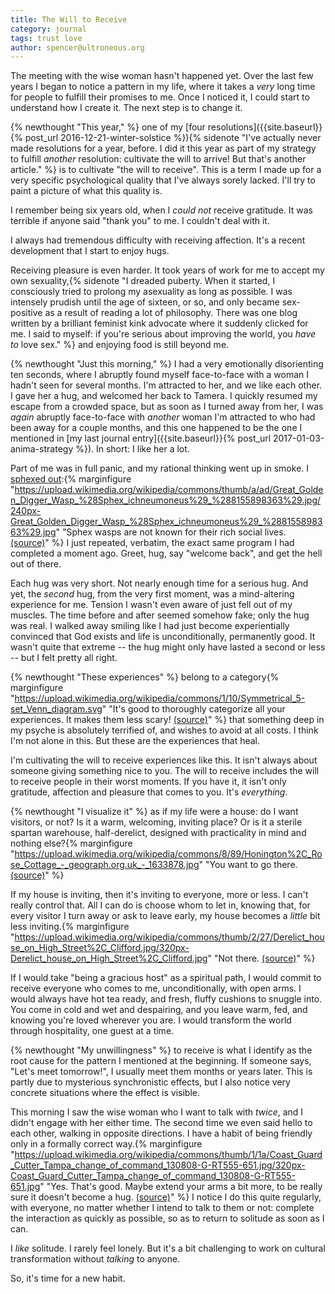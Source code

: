 ```yaml
---
title: The Will to Receive
category: journal
tags: trust love
author: spencer@ultroneous.org
---
```


The meeting with the wise woman hasn't happened yet. Over the last few years I began to notice a pattern in my life, where it takes a *very* long time for people to fulfill their promises to me. Once I noticed it, I could start to understand how I create it. The next step is to change it.

{% newthought "This year," %} one of my [four resolutions]({{site.baseurl}}{% post_url 2016-12-21-winter-solstice %}){% sidenote "I've actually never made resolutions for a year, before. I did it this year as part of my strategy to fulfill *another* resolution: cultivate the will to arrive! But that's another article." %} is to cultivate "the will to receive". This is a term I made up for a very specific psychological quality that I've always sorely lacked. I'll try to paint a picture of what this quality is.

I remember being six years old, when I *could not* receive gratitude. It was terrible if anyone said "thank you" to me. I couldn't deal with it.

I always had tremendous difficulty with receiving affection. It's a recent development that I start to enjoy hugs.

Receiving pleasure is even harder. It took years of work for me to accept my own sexuality,{% sidenote "I dreaded puberty. When it started, I consciously tried to prolong my asexuality as long as possible. I was intensely prudish until the age of sixteen, or so, and only became sex-positive as a result of reading a lot of philosophy. There was one blog written by a brilliant feminist kink advocate where it suddenly clicked for me. I said to myself: if you're serious about improving the world, you *have to* love sex." %} and enjoying food is still beyond me.

{% newthought "Just this morning," %} I had a very emotionally disorienting ten seconds, where I abruptly found myself face-to-face with a woman I hadn't seen for several months. I'm attracted to her, and we like each other. I gave her a hug, and welcomed her back to Tamera. I quickly resumed my escape from a crowded space, but as soon as I turned away from her, I was *again* abruptly face-to-face with *another* woman I'm attracted to who had been away for a couple months, and this one happened to be the one I mentioned in [my last journal entry]({{site.baseurl}}{% post_url 2017-01-03-anima-strategy %}). In short: I like her a lot.

Part of me was in full panic, and my rational thinking went up in smoke. I [sphexed out](https://en.wikipedia.org/wiki/Sphex#Uses_in_philosophy):{% marginfigure "https://upload.wikimedia.org/wikipedia/commons/thumb/a/ad/Great_Golden_Digger_Wasp_%28Sphex_ichneumoneus%29_%288155898363%29.jpg/240px-Great_Golden_Digger_Wasp_%28Sphex_ichneumoneus%29_%288155898363%29.jpg" "Sphex wasps are not known for their rich social lives. [(source)](https://commons.wikimedia.org/wiki/File:Great_Golden_Digger_Wasp_(Sphex_ichneumoneus)_(8155898363).jpg)" %} I just repeated, verbatim, the exact same program I had completed a moment ago. Greet, hug, say "welcome back", and get the hell out of there.

Each hug was very short. Not nearly enough time for a serious hug. And yet, the *second* hug, from the very first moment, was a mind-altering experience for me. Tension I wasn't even aware of just fell out of my muscles. The time before and after seemed somehow fake; only the hug was real. I walked away smiling like I had just become experientially convinced that God exists and life is unconditionally, permanently good. It wasn't quite that extreme -- the hug might only have lasted a second or less -- but I felt pretty all right.

{% newthought "These experiences" %} belong to a category{% marginfigure "https://upload.wikimedia.org/wikipedia/commons/1/10/Symmetrical_5-set_Venn_diagram.svg" "It's good to thoroughly categorize all your experiences. It makes them less scary! [(source)](https://commons.wikimedia.org/wiki/File:Symmetrical_5-set_Venn_diagram.svg)" %} that something deep in my psyche is absolutely terrified of, and wishes to avoid at all costs. I think I'm not alone in this. But these are the experiences that heal.

I'm cultivating the will to receive experiences like this. It isn't always about someone giving something nice to you. The will to receive includes the will to receive people in their worst moments. If you have it, it isn't only gratitude, affection and pleasure that comes to you. It's *everything*.

{% newthought "I visualize it" %} as if my life were a house: do I want visitors, or not? Is it a warm, welcoming, inviting place? Or is it a sterile spartan warehouse, half-derelict, designed with practicality in mind and nothing else?{% marginfigure "https://upload.wikimedia.org/wikipedia/commons/8/89/Honington%2C_Rose_Cottage_-_geograph.org.uk_-_1633878.jpg" "You want to go there. [(source)](https://commons.wikimedia.org/wiki/File:Derelict_house_on_High_Street,_Clifford.jpg)" %}

If my house is inviting, then it's inviting to everyone, more or less. I can't really control that. All I can do is choose whom to let in, knowing that, for every visitor I turn away or ask to leave early, my house becomes a *little* bit less inviting.{% marginfigure "https://upload.wikimedia.org/wikipedia/commons/thumb/2/27/Derelict_house_on_High_Street%2C_Clifford.jpg/320px-Derelict_house_on_High_Street%2C_Clifford.jpg" "Not there. [(source)](https://commons.wikimedia.org/wiki/File:Derelict_house_on_High_Street,_Clifford.jpg)" %}

If I would take "being a gracious host" as a spiritual path, I would commit to receive everyone who comes to me, unconditionally, with open arms. I would always have hot tea ready, and fresh, fluffy cushions to snuggle into. You come in cold and wet and despairing, and you leave warm, fed, and knowing you're loved wherever you are. I would transform the world through hospitality, one guest at a time.

{% newthought "My unwillingness" %} to receive is what I identify as the root cause for the pattern I mentioned at the beginning. If someone says, "Let's meet tomorrow!", I usually meet them months or years later. This is partly due to mysterious synchronistic effects, but I also notice very concrete situations where the effect is visible.

This morning I saw the wise woman who I want to talk with *twice*, and I didn't engage with her either time. The second time we even said hello to each other, walking in opposite directions. I have a habit of being friendly only in a formally correct way.{% marginfigure "https://upload.wikimedia.org/wikipedia/commons/thumb/1/1a/Coast_Guard_Cutter_Tampa_change_of_command_130808-G-RT555-651.jpg/320px-Coast_Guard_Cutter_Tampa_change_of_command_130808-G-RT555-651.jpg" "Yes. That's good. Maybe extend your arms a bit more, to be really sure it doesn't become a hug. [(source)](https://commons.wikimedia.org/wiki/File:Coast_Guard_Cutter_Tampa_change_of_command_130808-G-RT555-651.jpg)" %} I notice I do this quite regularly, with everyone, no matter whether I intend to talk to them or not: complete the interaction as quickly as possible, so as to return to solitude as soon as I can.

I *like* solitude. I rarely feel lonely. But it's a bit challenging to work on cultural transformation without *talking* to anyone.

So, it's time for a new habit.
